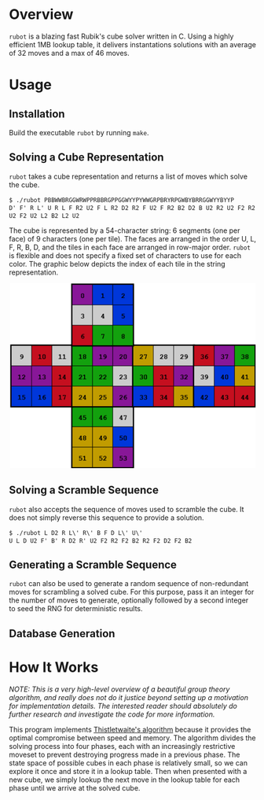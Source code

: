 # Overview

`rubot` is a blazing fast Rubik's cube solver written in C. Using  a highly efficient 1MB lookup table, it delivers instantations solutions with an average of 32 moves and a max of 46 moves.

# Usage

## Installation

Build the executable `rubot` by running `make`.

## Solving a Cube Representation

`rubot` takes a cube representation and returns a list of moves which solve the cube.
```
$ ./rubot PBBWWBRGGWRWPPRBBRGPPGGWYYPYWWGRPBRYRPGWBYBRRGGWYYBYYP
D' F' R L' U R L F R2 U2 F L R2 D2 R2 F U2 F R2 B2 D2 B U2 R2 U2 F2 R2 U2 F2 U2 L2 B2 L2 U2
```
The cube is represented by a 54-character string: 6 segments (one per face) of 9 characters (one per tile). The faces are arranged in the order U, L, F, R, B, D, and the tiles in each face are arranged in row-major order. `rubot` is flexible and does not specify a fixed set of characters to use for each color. The graphic below depicts the index of each tile in the string representation.

<p align="center"><img alt="cube string encoding" src="cube-encoding.png" width="500"></p>

## Solving a Scramble Sequence

`rubot` also accepts the sequence of moves used to scramble the cube. It does not simply reverse this sequence to provide a solution.
```
$ ./rubot L D2 R L\' R\' B F D L\' U\'
U L D U2 F' B' R D2 R' U2 F2 R2 F2 B2 R2 F2 D2 F2 B2
```

## Generating a Scramble Sequence

`rubot` can also be used to generate a random sequence of non-redundant moves for scrambling a solved cube. For this purpose, pass it an integer for the number of moves to generate, optionally followed by a second integer to seed the RNG for deterministic results.

## Database Generation

<!-- TODO:
# Performance
 -->

# How It Works

*NOTE: This is a very high-level overview of a beautiful group theory algorithm, and really does not do it justice beyond setting up a motivation for implementation details. The interested reader should absolutely do further research and investigate the code for more information.*

This program implements [Thistletwaite's algorithm](https://en.wikipedia.org/wiki/Optimal_solutions_for_Rubik%27s_Cube#Thistlethwaite's_algorithm) because it provides the optimal compromise between speed and memory. The algorithm divides the solving process into four phases, each with an increasingly restrictive moveset to prevent destroying progress made in a previous phase. The state space of possible cubes in each phase is relatively small, so we can explore it once and store it in a lookup table. Then when presented with a new cube, we simply lookup the next move in the lookup table for each phase until we arrive at the solved cube.

<!-- TODO: elaborate
- To achieve maximum performance, we encode cubes into 128-bits. This is critical because generating the lookup table requires exploring approximately 50 million cube states.

- To achieve maximum memory efficiency, we encode two enties per byte in the lookup table. This is possible because the depth cannot exceed 15 for any phase, so it can be encoded into 4 bits.

- other implementation details.
 -->
<!-- TODO: make pretty
# References

1. https://www.jaapsch.net/puzzles/thistle.htm

1. https://www.stefan-pochmann.info/spocc/other_stuff/tools/solver_thistlethwaite/solver_thistlethwaite_cpp.txt

1. https://www.stefan-pochmann.info/spocc/other_stuff/tools/solver_thistlethwaite/solver_thistlethwaite.txt

1. https://medium.com/@benjamin.botto/implementing-an-optimal-rubiks-cube-solver-using-korf-s-algorithm-bf750b332cf9

1. https://medium.com/@benjamin.botto/sequentially-indexing-permutations-a-linear-algorithm-for-computing-lexicographic-rank-a22220ffd6e3

1. https://stackoverflow.com/a/3143594/14043949

1. https://stackoverflow.com/a/66608800/14043949
 -->
